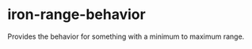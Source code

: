 iron-range-behavior
==========

Provides the behavior for something with a minimum to maximum range.
